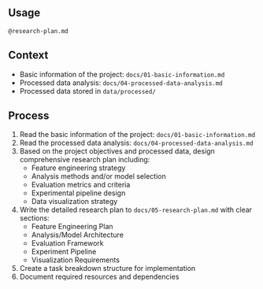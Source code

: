 ## Usage

`@research-plan.md`

## Context

- Basic information of the project: `docs/01-basic-information.md`
- Processed data analysis: `docs/04-processed-data-analysis.md`
- Processed data stored in `data/processed/`

## Process

1. Read the basic information of the project: `docs/01-basic-information.md`
2. Read the processed data analysis: `docs/04-processed-data-analysis.md`
3. Based on the project objectives and processed data, design comprehensive research plan including:
   - Feature engineering strategy
   - Analysis methods and/or model selection
   - Evaluation metrics and criteria
   - Experimental pipeline design
   - Data visualization strategy
4. Write the detailed research plan to `docs/05-research-plan.md` with clear sections:
   - Feature Engineering Plan
   - Analysis/Model Architecture
   - Evaluation Framework
   - Experiment Pipeline
   - Visualization Requirements
5. Create a task breakdown structure for implementation
6. Document required resources and dependencies